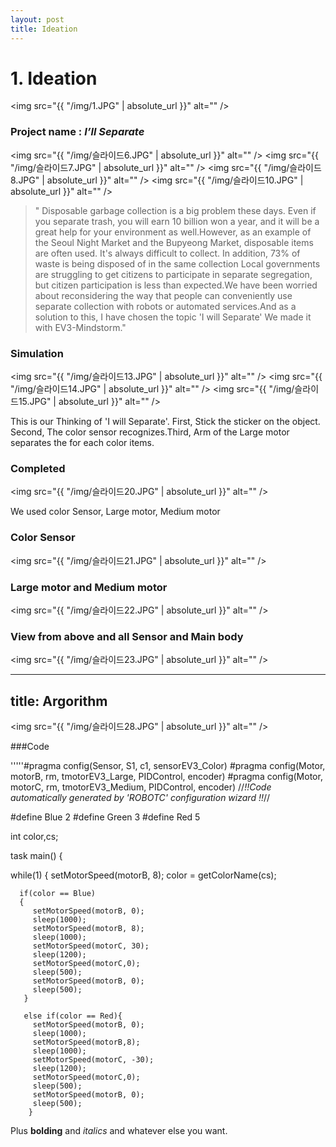 ```yaml
---
layout: post
title: Ideation
---
```



# 1. Ideation

  <img src="{{ "/img/1.JPG" | absolute_url }}" alt="" />
  
### Project name : *I’ll Separate*
   

   <img src="{{ "/img/슬라이드6.JPG" | absolute_url }}" alt="" />
   <img src="{{ "/img/슬라이드7.JPG" | absolute_url }}" alt="" />
   <img src="{{ "/img/슬라이드8.JPG" | absolute_url }}" alt="" />
   <img src="{{ "/img/슬라이드10.JPG" | absolute_url }}" alt="" />


>" Disposable garbage collection is a big problem these days. Even if you separate trash, you will earn 10 billion won a year, and it will be a great help for your environment as well.However, as an example of the Seoul Night Market and the Bupyeong Market, disposable items are often used. It's always difficult to collect. In addition, 73% of waste is being disposed of in the same collection 
Local governments are struggling to get citizens to participate in separate segregation, but citizen participation is less than expected.We have been worried about reconsidering the way that people can conveniently use separate collection with robots or automated services.And as a solution to this, I have chosen the topic 'I will Separate' We made it with EV3-Mindstorm."


### Simulation

  <img src="{{ "/img/슬라이드13.JPG" | absolute_url }}" alt="" />
  <img src="{{ "/img/슬라이드14.JPG" | absolute_url }}" alt="" />
  <img src="{{ "/img/슬라이드15.JPG" | absolute_url }}" alt="" />

  This is our Thinking of 'I will Separate'. First, Stick the sticker on the object. Second, The color sensor recognizes.Third, Arm of     the Large motor separates the  for each color items.  


### Completed

<img src="{{ "/img/슬라이드20.JPG" | absolute_url }}" alt="" />

We used color Sensor, Large motor, Medium motor


### Color Sensor
<img src="{{ "/img/슬라이드21.JPG" | absolute_url }}" alt="" />

### Large motor and Medium motor
<img src="{{ "/img/슬라이드22.JPG" | absolute_url }}" alt="" />

### View from above and all Sensor and Main body
<img src="{{ "/img/슬라이드23.JPG" | absolute_url }}" alt="" />




---
title: Argorithm
---

<img src="{{ "/img/슬라이드28.JPG" | absolute_url }}" alt="" />

###Code

'''''#pragma config(Sensor, S1,     c1,             sensorEV3_Color)
#pragma config(Motor,  motorB,          rm,            tmotorEV3_Large, PIDControl, encoder)
#pragma config(Motor,  motorC,          rm,            tmotorEV3_Medium, PIDControl, encoder)
//*!!Code automatically generated by 'ROBOTC' configuration wizard               !!*//

#define Blue 2
#define Green 3
#define Red 5


int color,cs;




task main()
{

   while(1)
      {
      setMotorSpeed(motorB, 8);
      color = getColorName(cs);


      if(color == Blue)
      {
         setMotorSpeed(motorB, 0);
         sleep(1000);
         setMotorSpeed(motorB, 8);
         sleep(1000);
         setMotorSpeed(motorC, 30);
         sleep(1200);
         setMotorSpeed(motorC,0);
         sleep(500);
         setMotorSpeed(motorB, 0);
         sleep(500);
       }

       else if(color == Red){
         setMotorSpeed(motorB, 0);
         sleep(1000);
         setMotorSpeed(motorB,8);
         sleep(1000);
         setMotorSpeed(motorC, -30);
         sleep(1200);
         setMotorSpeed(motorC,0);
         sleep(500);
         setMotorSpeed(motorB, 0);
         sleep(500);
        }



Plus **bolding** and *italics* and whatever else you want.







